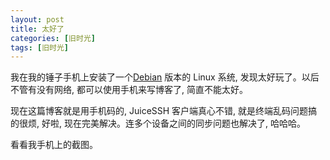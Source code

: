 ```yaml
---
layout: post
title: 太好了
categories: [旧时光]
tags: [旧时光]
---
```


我在我的锤子手机上安装了一个[Debian]() 版本的 Linux 系统, 发现太好玩了。以后不管有没有网络, 都可以使用手机来写博客了, 简直不能太好。

现在这篇博客就是用手机码的, JuiceSSH 客户端真心不错, 就是终端乱码问题搞的很烦, 好啦, 现在完美解决。连多个设备之间的同步问题也解决了, 哈哈哈。

看看我手机上的截图。
